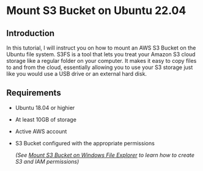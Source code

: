 # Mount S3 Bucket on Ubuntu 22.04

## Introduction
In this tutorial, I will instruct you on how to mount an AWS S3 Bucket on the Ubuntu file system. S3FS is a tool that lets you treat your Amazon S3 cloud storage like a regular folder on your computer. It makes it easy to copy files to and from the cloud, essentially allowing you to use your S3 storage just like you would use a USB drive or an external hard disk.

## Requirements 
- Ubuntu 18.04 or highier
- At least 10GB of storage
- Active AWS account
- S3 Bucket configured with the appropriate permissions

  *(See [Mount S3 Bucket on Windows File Explorer](https://github.com/ThePinkPanther96/AWS/blob/main/Mount%20S3%20Bucket%20on%20Windows%20File%20Explorer/README.md) to learn how to create S3 and IAM permissions)*



